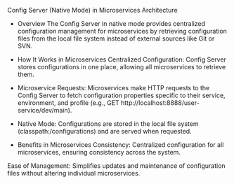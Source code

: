 Config Server (Native Mode) in Microservices Architecture

* Overview
The Config Server in native mode provides centralized configuration management for microservices by retrieving configuration files from the local file system instead of external sources like Git or SVN.


* How It Works in Microservices
Centralized Configuration: Config Server stores configurations in one place, allowing all microservices to retrieve them.

* Microservice Requests: Microservices make HTTP requests to the Config Server to fetch configuration properties specific to their service, environment, and profile (e.g., GET http://localhost:8888/user-service/dev/main).

* Native Mode: Configurations are stored in the local file system (classpath:/configurations) and are served when requested.

* Benefits in Microservices
Consistency: Centralized configuration for all microservices, ensuring consistency across the system.

Ease of Management: Simplifies updates and maintenance of configuration files without altering individual microservices.
